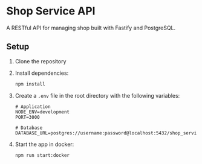 # Shop Service API

A RESTful API for managing shop built with Fastify and PostgreSQL.

## Setup

1. Clone the repository
2. Install dependencies:

   ```bash
   npm install
   ```

3. Create a `.env` file in the root directory with the following variables:

   ```
   # Application
   NODE_ENV=development
   PORT=3000

   # Database
   DATABASE_URL=postgres://username:password@localhost:5432/shop_service_db
   ```

4. Start the app in docker:
   ```bash
   npm run start:docker
   ```
